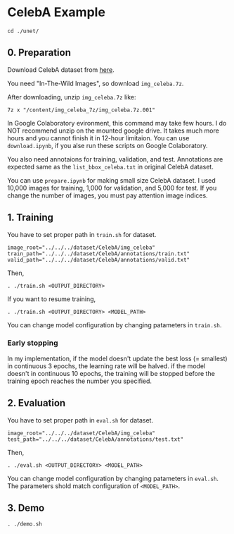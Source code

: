 # CelebA Example


```
cd ./unet/
```

## 0. Preparation
Download CelebA dataset from [here](http://mmlab.ie.cuhk.edu.hk/projects/CelebA.html).

You need "In-The-Wild Images", so download `img_celeba.7z`.

After downloading, unzip `img_celeba.7z` like:

```
7z x "/content/img_celeba_7z/img_celeba.7z.001"
```

In Google Colaboratory evironment, this command may take few hours.
I do NOT recommend unzip on the mounted google drive. It takes much more hours and you cannot finish it in 12-hour limitaion.
You can use `download.ipynb`, if you alse run these scripts on Google Colaboratory.

You also need annotaions for training, validation, and test.
Annotations are expected same as the `list_bbox_celeba.txt` in original CelebA dataset.

You can use `prepare.ipynb` for making small size CelebA dataset.
I used 10,000 images for training, 1,000 for validation, and 5,000 for test.
If you change the number of images, you must pay attention image indices.


## 1. Training
You have to set proper path in `train.sh` for dataset.

```
image_root="../../../dataset/CelebA/img_celeba"
train_path="../../../dataset/CelebA/annotations/train.txt"
valid_path="../../../dataset/CelebA/annotations/valid.txt"
```

Then, 
```
. ./train.sh <OUTPUT_DIRECTORY>
```

If you want to resume training, 
```
. ./train.sh <OUTPUT_DIRECTORY> <MODEL_PATH>
```

You can change model configuration by changing patameters in `train.sh`.

### Early stopping
In my implementation, if the model doesn't update the best loss (= smallest) in continuous 3 epochs, the learning rate will be halved. 
if the model doesn't in continuous 10 epochs, the training will be stopped before the training epoch reaches the number you specified.

## 2. Evaluation
You have to set proper path in `eval.sh` for dataset.

```
image_root="../../../dataset/CelebA/img_celeba"
test_path="../../../dataset/CelebA/annotations/test.txt"
```

Then,
```
. ./eval.sh <OUTPUT_DIRECTORY> <MODEL_PATH>
```

You can change model configuration by changing patameters in `eval.sh`.
The parameters shold match configuration of `<MODEL_PATH>`.

## 3. Demo
```
. ./demo.sh
```

